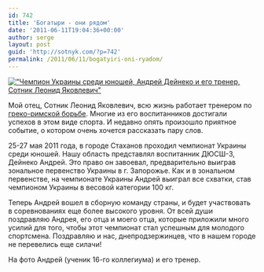 ```yaml
---
id: 742
title: 'Богатыри - они рядом'
date: '2011-06-11T19:04:36+00:00'
author: serge
layout: post
guid: 'http://sotnyk.com/?p=742'
permalink: /2011/06/11/bogatyiri-oni-ryadom/
---
```


[!["Чемпион Украины среди юношей, Андрей Дейнеко и его тренер, Сотник Леонид Яковлевич"](https://sotnyk.github.io/wp-content/uploads/2011/06/Dejneko-189x300.jpg)](https://sotnyk.github.io/wp-content/uploads/2011/06/Dejneko.jpg)

Мой отец, Сотник Леонид Яковлевич, всю жизнь работает тренером по [греко-римской борьбе](http://ru.wikipedia.org/wiki/Греко-римская_борьба). Многие из его воспитанников достигали успехов в этом виде спорта. И недавно опять произошло приятное событие, о котором очень хочется рассказать пару слов.

25-27 мая 2011 года, в городе Стаханов проходил чемпионат Украины среди юношей. Нашу область представлял воспитанник ДЮСШ-3, Дейнеко Андрей. Это право он завоевал, предварительно выиграв зональное первенство Украины в г. Запорожье. Как и в зональном первенстве, на чемпионате Украины Андрей выиграл все схватки, став чемпионом Украины в весовой категории 100 кг.

Теперь Андрей вошел в сборную команду страны, и будет участвовать в соревнованиях еще более высокого уровня. От всей души поздравляю Андрея, его отца и моего отца, которые приложили много усилий для того, чтобы этот чемпионат стал успешным для молодого спортсмена. Поздравляю и нас, днепродзержинцев, что в нашем городе не перевелись еще силачи!

На фото Андрей (ученик 16-го коллегиума) и его тренер.